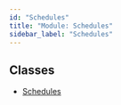 ```yaml
---
id: "Schedules"
title: "Module: Schedules"
sidebar_label: "Schedules"
---
```


## Classes

- [Schedules](../../../../../../../classes/API/Entities/Asset/Fungible/Checkpoints/Schedules/Schedules.md)
